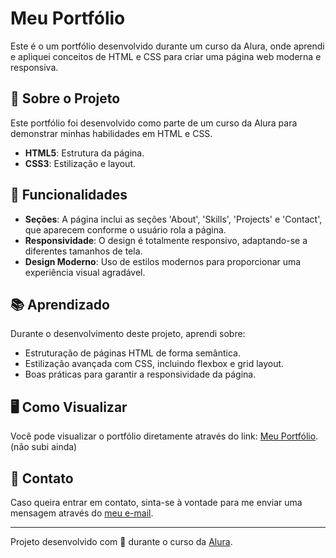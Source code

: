 # Meu Portfólio

Este é o um portfólio desenvolvido durante um curso da Alura, onde aprendi e apliquei conceitos de HTML e CSS para criar uma página web moderna e responsiva.

## 📄 Sobre o Projeto

Este portfólio foi desenvolvido como parte de um curso da Alura para demonstrar minhas habilidades em HTML e CSS.

- **HTML5**: Estrutura da página.
- **CSS3**: Estilização e layout.

## 🚀 Funcionalidades

- **Seções**: A página inclui as seções 'About', 'Skills', 'Projects' e 'Contact', que aparecem conforme o usuário rola a página.
- **Responsividade**: O design é totalmente responsivo, adaptando-se a diferentes tamanhos de tela.
- **Design Moderno**: Uso de estilos modernos para proporcionar uma experiência visual agradável.

## 📚 Aprendizado

Durante o desenvolvimento deste projeto, aprendi sobre:

- Estruturação de páginas HTML de forma semântica.
- Estilização avançada com CSS, incluindo flexbox e grid layout.
- Boas práticas para garantir a responsividade da página.

## 🖥️ Como Visualizar

Você pode visualizar o portfólio diretamente através do link: [Meu Portfólio](#). (não subi ainda)

## 📧 Contato

Caso queira entrar em contato, sinta-se à vontade para me enviar uma mensagem através do [meu e-mail](mailto:gustavoaancete@gmail.com).

---

Projeto desenvolvido com 💙 durante o curso da [Alura](https://www.alura.com.br/).

